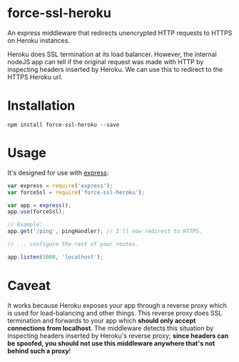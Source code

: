 force-ssl-heroku
================

An express middleware that redirects unencrypted HTTP requests to HTTPS on Heroku instances.

Heroku does SSL termination at its load balancer.  However, the
internal nodeJS app can tell if the original request was made with
HTTP by inspecting headers inserted by Heroku.  We can use this
to redirect to the HTTPS Heroku url.

Installation
============

```
npm install force-ssl-heroku --save
```

Usage
=====

It's designed for use with [express](https://www.npmjs.com/package/express):

```js
var express = require('express');
var forceSsl = require('force-ssl-heroku');

var app = express();
app.use(forceSsl);

// Example:
app.get('/ping', pingHandler); // I'll now redirect to HTTPS.

// ... configure the rest of your routes.

app.listen(3000, 'localhost');
```

Caveat
======

It works because Heroku exposes your app through a reverse proxy which is used for load-balancing and other things.  This reverse proxy does SSL termination and forwards to your app which __should only accept connections from localhost__.  The middleware detects this situation by inspecting headers inserted by Heroku's reverse proxy;  __since headers can be spoofed, you should not use this middleware anywhere that's not behind such a proxy__!

